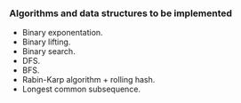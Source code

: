 ### Algorithms and data structures to be implemented
* Binary exponentation.
* Binary lifting.
* Binary search.
* DFS.
* BFS.
* Rabin-Karp algorithm + rolling hash.
* Longest common subsequence.
